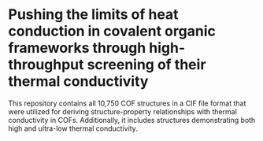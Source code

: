 # Pushing the limits of heat conduction in covalent organic frameworks through high-throughput screening of their thermal conductivity

This repository contains all 10,750 COF structures in a CIF file format that were utilized for deriving structure-property relationships with thermal conductivity in COFs. Additionally, it includes structures demonstrating both high and ultra-low thermal conductivity. 
